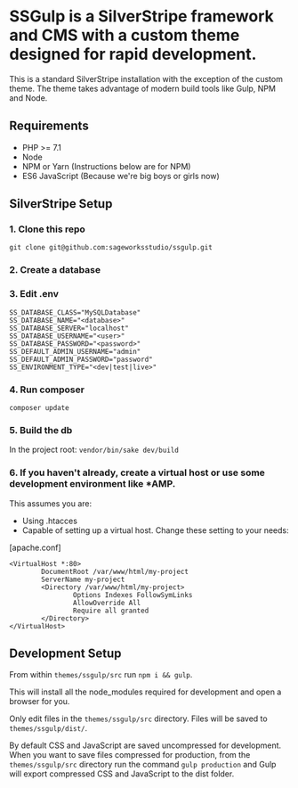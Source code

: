 # SSGulp is a SilverStripe framework and CMS with a custom theme designed for rapid development.

This is a standard SilverStripe installation with the exception of the custom theme. The theme takes advantage of modern build tools like Gulp, NPM and Node.

## Requirements
- PHP >= 7.1
- Node
- NPM or Yarn (Instructions below are for NPM)
- ES6 JavaScript (Because we're big boys or girls now)

## SilverStripe Setup

### 1. Clone this repo

`git clone git@github.com:sageworksstudio/ssgulp.git`

### 2. Create a database

### 3. Edit .env

```
SS_DATABASE_CLASS="MySQLDatabase"
SS_DATABASE_NAME="<database>"
SS_DATABASE_SERVER="localhost"
SS_DATABASE_USERNAME="<user>"
SS_DATABASE_PASSWORD="<password>"
SS_DEFAULT_ADMIN_USERNAME="admin"
SS_DEFAULT_ADMIN_PASSWORD="password"
SS_ENVIRONMENT_TYPE="<dev|test|live>"
```

### 4. Run composer

`composer update`

### 5. Build the db

In the project root: `vendor/bin/sake dev/build`

### 6. If you haven't already, create a virtual host or use some development environment like \*AMP.

This assumes you are:
- Using .htacces
- Capable of setting up a virtual host. Change these setting to your needs:

[apache.conf]
```
<VirtualHost *:80>
        DocumentRoot /var/www/html/my-project
        ServerName my-project
        <Directory /var/www/html/my-project>
                Options Indexes FollowSymLinks
                AllowOverride All
                Require all granted
        </Directory>
</VirtualHost>

```

## Development Setup

From within `themes/ssgulp/src` run `npm i && gulp`.

This will install all the node_modules required for development and open a browser for you.

Only edit files in the `themes/ssgulp/src` directory. Files will be saved to `themes/ssgulp/dist/`.

By default CSS and JavaScript are saved uncompressed for development. When you want to save files compressed for production, from the `themes/ssgulp/src` directory run the command `gulp production` and Gulp will export compressed CSS and JavaScript to the dist folder.

